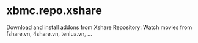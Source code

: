 # xbmc.repo.xshare
Download and install addons from Xshare Repository: Watch movies from fshare.vn, 4share.vn, tenlua.vn, ...
